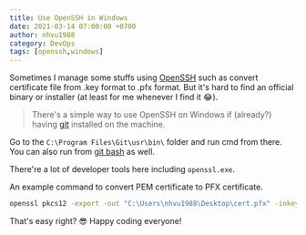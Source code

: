 ```yaml
---
title: Use OpenSSH in Windows
date: 2021-03-14 07:00:00 +0700
author: nhvu1988
category: DevOps
tags: [openssh,windows]
---
```


Sometimes I manage some stuffs using [OpenSSH](https://www.openssh.com/) such as convert certificate file from .key format to .pfx format. But it's hard to find an official binary or installer (at least for me whenever I find it 😂).

> There's a simple way to use OpenSSH on Windows if (already?) having [git](https://git-scm.com/download/win) installed on the machine.

Go to the `C:\Program Files\Git\usr\bin\` folder and run cmd from there. You can also run from [git bash](https://www.atlassian.com/git/tutorials/git-bash) as well.

There're a lot of developer tools here including `openssl.exe`.

An example command to convert PEM certificate to PFX certificate.

```bash
openssl pkcs12 -export -out "C:\Users\nhvu1988\Desktop\cert.pfx" -inkey "C:\Users\nhvu1988\Desktop\cert.key" -in "C:\Users\nhvu1988\Desktop\cert.pem"
```

That's easy right? 😎 Happy coding everyone!